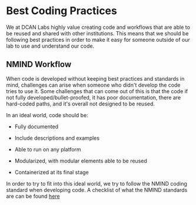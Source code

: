 # Best Coding Practices

We at DCAN Labs highly value creating code and workflows that are able to be reused and shared with other institutions. This means that we should be following best practices in order to make it easy for someone outside of our lab to use and understand our code. 

## NMIND Workflow

When code is developed without keeping best practices and standards in mind, challenges can arise when someone who didn't develop the code tries to use it. Some challenges that can come out of this is that the code if not fully developed/bullet-proofed, it has poor documentation, there are hard-coded paths, and it's overall not designed to be reused.

In an ideal world, code should be:

* Fully documented

* Include descriptions and examples

* Able to run on any platform

* Modularized, with modular elements able to be reused

* Containerized at its final stage

In order to try to fit into this ideal world, we try to follow the NMIND coding standard when developing code. A checklist of what the NMIND standards are can be found [here](https://www.nmind.org/standards-checklist/)